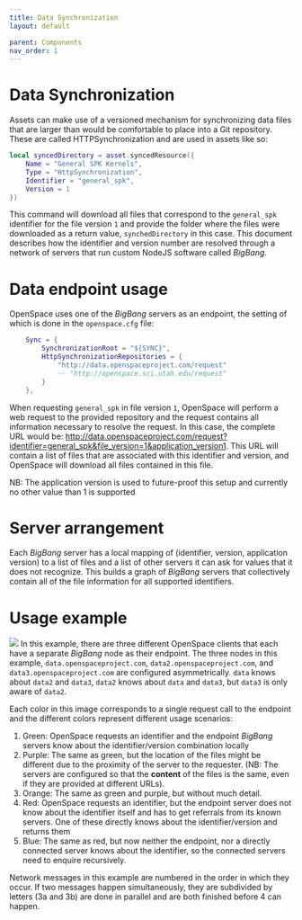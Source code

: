 ```yaml
---
title: Data Synchronization
layout: default

parent: Components
nav_order: 1
---
```


# Data Synchronization
Assets can make use of a versioned mechanism for synchronizing data files that are larger than would be comfortable to place into a Git repository.  These are called HTTPSynchronization and are used in assets like so:
```lua
local syncedDirectory = asset.syncedResource({
    Name = "General SPK Kernels",
    Type = "HttpSynchronization",
    Identifier = "general_spk",
    Version = 1
})
```
This command will download all files that correspond to the `general_spk` identifier for the file version `1` and provide the folder where the files were downloaded as a return value, `synchedDirectory` in this case.  This document describes how the identifier and version number are resolved through a network of servers that run custom NodeJS software called *BigBang*.

# Data endpoint usage
OpenSpace uses one of the *BigBang* servers as an endpoint,  the setting of which is done in the `openspace.cfg` file:
```lua
    Sync = {
        SynchronizationRoot = "${SYNC}",
        HttpSynchronizationRepositories = {
            "http://data.openspaceproject.com/request"
            -- "http://openspace.sci.utah.edu/request"
        }
    },
```
When requesting `general_spk` in file version `1`, OpenSpace will perform a web request to the provided repository and the request contains all information necessary to resolve the request.  In this case, the complete URL would be:  http://data.openspaceproject.com/request?identifier=general_spk&file_version=1&application_version1.  This URL will contain a list of files that are associated with this identifier and version, and OpenSpace will download all files contained in this file.

NB:  The application version is used to future-proof this setup and currently no other value than 1 is supported

# Server arrangement
Each *BigBang* server has a local mapping of (identifier, version, application version) to a list of files and a list of other servers it can ask for values that it does not recognize.  This builds a graph of *BigBang* servers that collectively contain all of the file information for all supported identifiers.

# Usage example
![](data-servers.png)
In this example, there are three different OpenSpace clients that each have a separate *BigBang* node as their endpoint.  The three nodes in this example, `data.openspaceproject.com`, `data2.openspaceproject.com`, and `data3.openspaceproject.com` are configured asymmetrically.  `data` knows about `data2` and `data3`, `data2` knows about `data` and `data3`, but `data3` is only aware of `data2`.

Each color in this image corresponds to a single request call to the endpoint and the different colors represent different usage scenarios:
1. Green:  OpenSpace requests an identifier and the endpoint _BigBang_ servers know about the identifier/version combination locally
2. Purple:  The same as green, but the location of the files might be different due to the proximity of the server to the requester.  (NB:  The servers are configured so that the **content** of the files is the same, even if they are provided at different URLs).
3. Orange:  The same as green and purple, but without much detail.
4. Red:  OpenSpace requests an identifier, but the endpoint server does not know about the identifier itself and has to get referrals from its known servers.  One of these directly knows about the identifier/version and returns them
5. Blue:  The same as red, but now neither the endpoint, nor a directly connected server knows about the identifier, so the connected servers need to enquire recursively.

Network messages in this example are numbered in the order in which they occur.  If two messages happen simultaneously, they are subdivided by letters (3a and 3b) are done in parallel and are both finished before 4 can happen.
